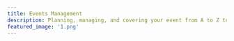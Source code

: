 ```yaml
---
title: Events Management
description: Planning, managing, and covering your event from A to Z to ensure the best possible results
featured_image: '1.png'
---
```

